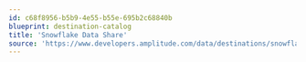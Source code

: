 ```yaml
---
id: c68f8956-b5b9-4e55-b55e-695b2c68840b
blueprint: destination-catalog
title: 'Snowflake Data Share'
source: 'https://www.developers.amplitude.com/data/destinations/snowflake'
---
```

